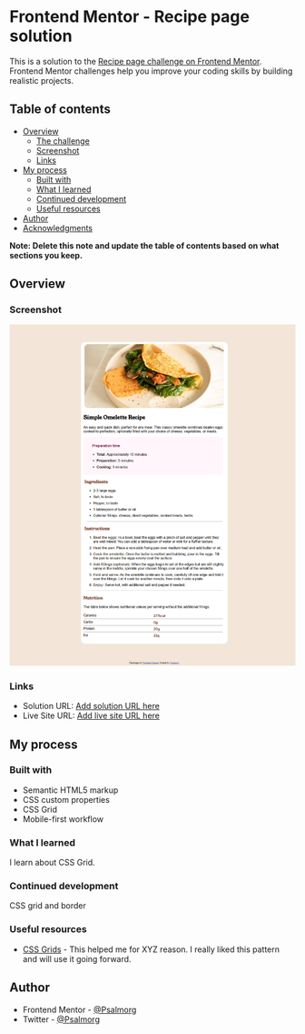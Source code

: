 # Frontend Mentor - Recipe page solution

This is a solution to the [Recipe page challenge on Frontend Mentor](https://www.frontendmentor.io/challenges/recipe-page-KiTsR8QQKm). Frontend Mentor challenges help you improve your coding skills by building realistic projects. 

## Table of contents

- [Overview](#overview)
  - [The challenge](#the-challenge)
  - [Screenshot](#screenshot)
  - [Links](#links)
- [My process](#my-process)
  - [Built with](#built-with)
  - [What I learned](#what-i-learned)
  - [Continued development](#continued-development)
  - [Useful resources](#useful-resources)
- [Author](#author)
- [Acknowledgments](#acknowledgments)

**Note: Delete this note and update the table of contents based on what sections you keep.**

## Overview

### Screenshot

![](https://github.com/Psalmorg/Project_4/blob/main/Screenshot.png)



### Links

- Solution URL: [Add solution URL here](https://github.com/Psalmorg/Project_4/blob/)
- Live Site URL: [Add live site URL here](https://psalmorg.github.io/Project_4/)

## My process

### Built with

- Semantic HTML5 markup
- CSS custom properties
- CSS Grid
- Mobile-first workflow

### What I learned

I learn about CSS Grid.


### Continued development

CSS grid and border

### Useful resources

- [CSS Grids](https://www.w3schools.com) - This helped me for XYZ reason. I really liked this pattern and will use it going forward.


## Author

- Frontend Mentor - [@Psalmorg](https://www.frontendmentor.io/profile/Psalmorg)
- Twitter - [@Psalmorg](https://www.twitter.com/@Psalmorg)



